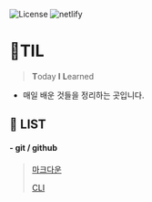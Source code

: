 ![License](https://img.shields.io/github/license/axxsxbxx/TIL?color=%23F7CAC9)
![netlify](https://img.shields.io/netlify/abf0b524-f93a-4d30-b154-b35dd1046cb9?color=%234F84C4)

# 📝TIL

> **T**oday **I** **L**earned

- 매일 배운 것들을 정리하는 곳입니다.

## :link: LIST <!-- {docsify-ignore} -->

#### - **git / github**

> [마크다운](git/00_markdown_basic.md)
>
> [CLI](git/01_CLI.md)

